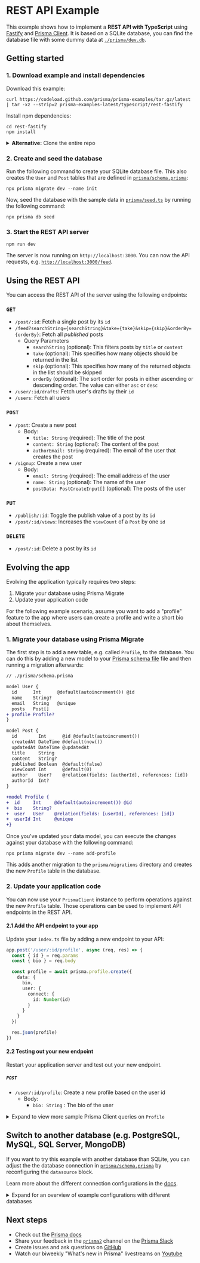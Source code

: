 # REST API Example

This example shows how to implement a **REST API with TypeScript** using [Fastify](https://www.fastify.io/) and [Prisma Client](https://www.prisma.io/docs/concepts/components/prisma-client). It is based on a SQLite database, you can find the database file with some dummy data at [`./prisma/dev.db`](./prisma/dev.db).

## Getting started

### 1. Download example and install dependencies

Download this example:

```
curl https://codeload.github.com/prisma/prisma-examples/tar.gz/latest | tar -xz --strip=2 prisma-examples-latest/typescript/rest-fastify
```

Install npm dependencies:

```
cd rest-fastify
npm install
```

<details><summary><strong>Alternative:</strong> Clone the entire repo</summary>

Clone this repository:

```
git clone git@github.com:prisma/prisma-examples.git --depth=1
```

Install npm dependencies:

```
cd prisma-examples/typescript/rest-fastify
npm install
```

</details>

### 2. Create and seed the database

Run the following command to create your SQLite database file. This also creates the `User` and `Post` tables that are defined in [`prisma/schema.prisma`](./prisma/schema.prisma):

```
npx prisma migrate dev --name init
```

Now, seed the database with the sample data in [`prisma/seed.ts`](./prisma/seed.ts) by running the following command:

```
npx prisma db seed
```


### 3. Start the REST API server

```
npm run dev
```

The server is now running on `http://localhost:3000`. You can now the API requests, e.g. [`http://localhost:3000/feed`](http://localhost:3000/feed).

## Using the REST API

You can access the REST API of the server using the following endpoints:

### `GET`

- `/post/:id`: Fetch a single post by its `id`
- `/feed?searchString={searchString}&take={take}&skip={skip}&orderBy={orderBy}`: Fetch all _published_ posts
  - Query Parameters
    - `searchString` (optional): This filters posts by `title` or `content`
    - `take` (optional): This specifies how many objects should be returned in the list
    - `skip` (optional): This specifies how many of the returned objects in the list should be skipped
    - `orderBy` (optional): The sort order for posts in either ascending or descending order. The value can either `asc` or `desc`
- `/user/:id/drafts`: Fetch user's drafts by their `id`
- `/users`: Fetch all users
### `POST`

- `/post`: Create a new post
  - Body:
    - `title: String` (required): The title of the post
    - `content: String` (optional): The content of the post
    - `authorEmail: String` (required): The email of the user that creates the post
- `/signup`: Create a new user
  - Body:
    - `email: String` (required): The email address of the user
    - `name: String` (optional): The name of the user
    - `postData: PostCreateInput[]` (optional): The posts of the user

### `PUT`

- `/publish/:id`: Toggle the publish value of a post by its `id`
- `/post/:id/views`: Increases the `viewCount` of a `Post` by one `id`

### `DELETE`

- `/post/:id`: Delete a post by its `id`


## Evolving the app

Evolving the application typically requires two steps:

1. Migrate your database using Prisma Migrate
1. Update your application code

For the following example scenario, assume you want to add a "profile" feature to the app where users can create a profile and write a short bio about themselves.

### 1. Migrate your database using Prisma Migrate

The first step is to add a new table, e.g. called `Profile`, to the database. You can do this by adding a new model to your [Prisma schema file](./prisma/schema.prisma) file and then running a migration afterwards:

```diff
// ./prisma/schema.prisma

model User {
  id      Int      @default(autoincrement()) @id
  name    String?
  email   String   @unique
  posts   Post[]
+ profile Profile?
}

model Post {
  id        Int      @id @default(autoincrement())
  createdAt DateTime @default(now())
  updatedAt DateTime @updatedAt
  title     String
  content   String?
  published Boolean  @default(false)
  viewCount Int      @default(0)
  author    User?    @relation(fields: [authorId], references: [id])
  authorId  Int?
}

+model Profile {
+  id     Int     @default(autoincrement()) @id
+  bio    String?
+  user   User    @relation(fields: [userId], references: [id])
+  userId Int     @unique
+}
```

Once you've updated your data model, you can execute the changes against your database with the following command:

```
npx prisma migrate dev --name add-profile
```

This adds another migration to the `prisma/migrations` directory and creates the new `Profile` table in the database.

### 2. Update your application code

You can now use your `PrismaClient` instance to perform operations against the new `Profile` table. Those operations can be used to implement API endpoints in the REST API.

#### 2.1 Add the API endpoint to your app

Update your `index.ts` file by adding a new endpoint to your API:

```ts
app.post('/user/:id/profile', async (req, res) => {
  const { id } = req.params
  const { bio } = req.body

  const profile = await prisma.profile.create({
    data: {
      bio,
      user: {
        connect: {
          id: Number(id)
        }
      }
    }
  })

  res.json(profile)
})
```

#### 2.2 Testing out your new endpoint

Restart your application server and test out your new endpoint.

##### `POST`

- `/user/:id/profile`: Create a new profile based on the user id
  - Body:
    - `bio: String` : The bio of the user


<details><summary>Expand to view more sample Prisma Client queries on <code>Profile</code></summary>

Here are some more sample Prisma Client queries on the new <code>Profile</code> model:

##### Create a new profile for an existing user

```ts
const profile = await prisma.profile.create({
  data: {
    bio: 'Hello World',
    user: {
      connect: { email: 'alice@prisma.io' },
    },
  },
})
```

##### Create a new user with a new profile

```ts
const user = await prisma.user.create({
  data: {
    email: 'john@prisma.io',
    name: 'John',
    profile: {
      create: {
        bio: 'Hello World',
      },
    },
  },
})
```

##### Update the profile of an existing user

```ts
const userWithUpdatedProfile = await prisma.user.update({
  where: { email: 'alice@prisma.io' },
  data: {
    profile: {
      update: {
        bio: 'Hello Friends',
      },
    },
  },
})
```

</details>

## Switch to another database (e.g. PostgreSQL, MySQL, SQL Server, MongoDB)

If you want to try this example with another database than SQLite, you can adjust the the database connection in [`prisma/schema.prisma`](./prisma/schema.prisma) by reconfiguring the `datasource` block. 

Learn more about the different connection configurations in the [docs](https://www.prisma.io/docs/reference/database-reference/connection-urls).

<details><summary>Expand for an overview of example configurations with different databases</summary>

### PostgreSQL

For PostgreSQL, the connection URL has the following structure:

```prisma
datasource db {
  provider = "postgresql"
  url      = "postgresql://USER:PASSWORD@HOST:PORT/DATABASE?schema=SCHEMA"
}
```

Here is an example connection string with a local PostgreSQL database:

```prisma
datasource db {
  provider = "postgresql"
  url      = "postgresql://janedoe:mypassword@localhost:5432/notesapi?schema=public"
}
```

### MySQL

For MySQL, the connection URL has the following structure:

```prisma
datasource db {
  provider = "mysql"
  url      = "mysql://USER:PASSWORD@HOST:PORT/DATABASE"
}
```

Here is an example connection string with a local MySQL database:

```prisma
datasource db {
  provider = "mysql"
  url      = "mysql://janedoe:mypassword@localhost:3306/notesapi"
}
```

### Microsoft SQL Server

Here is an example connection string with a local Microsoft SQL Server database:

```prisma
datasource db {
  provider = "sqlserver"
  url      = "sqlserver://localhost:1433;initial catalog=sample;user=sa;password=mypassword;"
}
```

### MongoDB

Here is an example connection string with a local MongoDB database:

```prisma
datasource db {
  provider = "mongodb"
  url      = "mongodb://USERNAME:PASSWORD@HOST/DATABASE?authSource=admin&retryWrites=true&w=majority"
}
```
Because MongoDB is currently in [Preview](https://www.prisma.io/docs/about/releases#preview), you need to specify the `previewFeatures` on your `generator` block:

```
generator client {
  provider        = "prisma-client-js"
  previewFeatures = ["mongodb"]
}
```
</details>

## Next steps

- Check out the [Prisma docs](https://www.prisma.io/docs)
- Share your feedback in the [`prisma2`](https://prisma.slack.com/messages/CKQTGR6T0/) channel on the [Prisma Slack](https://slack.prisma.io/)
- Create issues and ask questions on [GitHub](https://github.com/prisma/prisma/)
- Watch our biweekly "What's new in Prisma" livestreams on [Youtube](https://www.youtube.com/channel/UCptAHlN1gdwD89tFM3ENb6w)